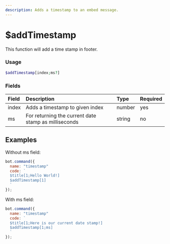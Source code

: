 ```yaml
---
description: Adds a timestamp to an embed message.
---
```


# $addTimestamp

This function will add a time stamp in footer.

### Usage

```php
$addTimestamp[index;ms?]
```

### Fields

| Field | Description | Type | Required |
| :--- | :--- | :--- | :--- |
| index | Adds a timestamp to given index | number | yes |
| ms | For returning the current date stamp as milliseconds | string | no |

## Examples

Without ms field:

```javascript
bot.command({
  name: "timestamp"
  code: `
  $title[1;Hello World!]
  $addTimestamp[1]
  `
});
```

With ms field:

```javascript
bot.command({
  name: "timestamp"
  code: `
  $title[1;Here is our current date stamp!]
  $addTimestamp[1;ms]
  `
});
```

